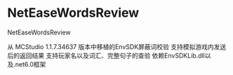 # NetEaseWordsReview
NetEaseWordsReview

从 MCStudio 1.1.7.34637 版本中移植的EnvSDK屏蔽词校验
支持模拟游戏内发送后的返回结果
支持玩家名以及词汇、完整句子的查验
依赖EnvSDKLib.dll以及.net6.0框架
